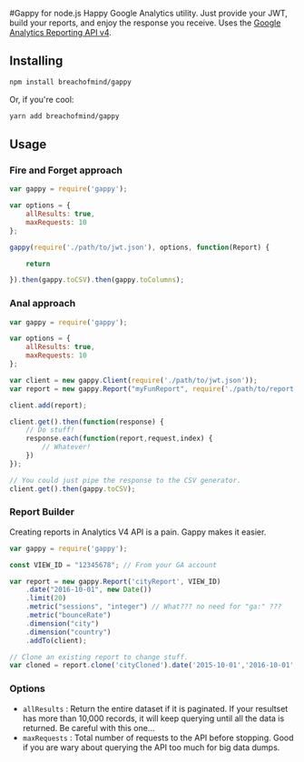 #Gappy for node.js
Happy Google Analytics utility. Just provide your JWT, build your reports, and enjoy the response you receive.
Uses the [Google Analytics Reporting API v4](https://github.com/google/google-api-nodejs-client).

## Installing
```bash
npm install breachofmind/gappy
```
Or, if you're cool:
```bash
yarn add breachofmind/gappy
```

## Usage
### Fire and Forget approach
```javascript
var gappy = require('gappy');

var options = {
    allResults: true,
    maxRequests: 10
};

gappy(require('./path/to/jwt.json'), options, function(Report) {

    return 

}).then(gappy.toCSV).then(gappy.toColumns);
```

### Anal approach
```javascript
var gappy = require('gappy');

var options = {
    allResults: true,
    maxRequests: 10
};

var client = new gappy.Client(require('./path/to/jwt.json'));
var report = new gappy.Report("myFunReport", require('./path/to/report.json'));

client.add(report);

client.get().then(function(response) {
    // Do stuff!
    response.each(function(report,request,index) {
        // Whatever!
    })
});

// You could just pipe the response to the CSV generator.
client.get().then(gappy.toCSV);
```

### Report Builder
Creating reports in Analytics V4 API is a pain. Gappy makes it easier.
```javascript
var gappy = require('gappy');

const VIEW_ID = "12345678"; // From your GA account

var report = new gappy.Report('cityReport', VIEW_ID)
    .date("2016-10-01", new Date())
    .limit(20)
    .metric("sessions", "integer") // What??? no need for "ga:" ???
    .metric("bounceRate")
    .dimension("city")
    .dimension("country")
    .addTo(client);

// Clone an existing report to change stuff.
var cloned = report.clone('cityCloned').date('2015-10-01','2016-10-01',0);

```

### Options
- `allResults` : Return the entire dataset if it is paginated. If your resultset has more than 10,000 records, 
it will keep querying until all the data is returned. Be careful with this one...
- `maxRequests` : Total number of requests to the API before stopping. Good if you are wary about querying the API
too much for big data dumps.